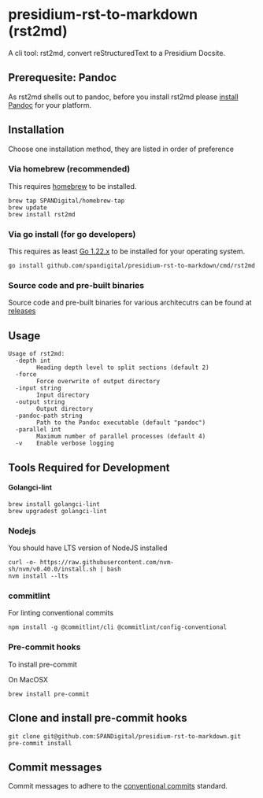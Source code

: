 # presidium-rst-to-markdown (rst2md)

A cli tool: rst2md, convert reStructuredText to a Presidium Docsite.

## Prerequesite: Pandoc

As rst2md shells out to pandoc, before you install rst2md please [install](https://pandoc.org/installing.html)
[Pandoc](https://pandoc.org/) for your platform.

## Installation

Choose one installation method, they are listed in order of preference

### Via homebrew (recommended)

This requires [homebrew](https://brew.sh/) to be installed.

```shell
brew tap SPANDigital/homebrew-tap
brew update
brew install rst2md
```

### Via go install (for go developers)

This requires as least [Go 1.22.x](https://go.dev/doc/install) to be installed for your operating system.

```shell
go install github.com/spandigital/presidium-rst-to-markdown/cmd/rst2md
```
### Source code and pre-built binaries

Source code and pre-built binaries for various architecutrs can be found at [releases](/releases)

## Usage

```
Usage of rst2md:
  -depth int
        Heading depth level to split sections (default 2)
  -force
        Force overwrite of output directory
  -input string
        Input directory
  -output string
        Output directory
  -pandoc-path string
        Path to the Pandoc executable (default "pandoc")
  -parallel int
        Maximum number of parallel processes (default 4)
  -v    Enable verbose logging
```

## Tools Required for Development

#### Golangci-lint

```brew
brew install golangci-lint
brew upgradest golangci-lint
```

### Nodejs

You should have LTS version of NodeJS installed

```shell
curl -o- https://raw.githubusercontent.com/nvm-sh/nvm/v0.40.0/install.sh | bash
nvm install --lts
```

### commitlint

For linting conventional commits

```shell
npm install -g @commitlint/cli @commitlint/config-conventional
```

### Pre-commit hooks

To install pre-commit

On MacOSX
```shell
brew install pre-commit
```

## Clone and install pre-commit hooks

```shell
git clone git@github.com:SPANDigital/presidium-rst-to-markdown.git
pre-commit install
```

## Commit messages

Commit messages to adhere to the [conventional commits](https://www.conventionalcommits.org/en/v1.0.0/) standard.
